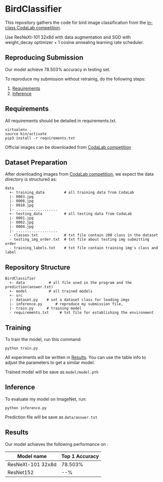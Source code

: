 # BirdClassifier

This repository gathers the code for bird image classification from the [in-class CodaLab competition](https://competitions.codalab.org/competitions/35668?secret_key=09789b13-35ec-4928-ac0f-6c86631dda07).

Use ResNeXt-101 32x8d with data augmentation and SGD with weight_decay optimizer + 1 cosine annealing learning rate scheduler.

## Reproducing Submission
Our model achieve 78.503% accuracy in testing set.

To reproduce my submission without retrainig, do the following steps:
1. [Requirements](#Requirements)
2. [Inference](#Inference)

## Requirements

All requirements should be detailed in requirements.txt.

```
virtualenv .
source bin/activate
pip3 install -r requirements.txt
```

Official images can be downloaded from [CodaLab competition](https://competitions.codalab.org/competitions/35668?secret_key=09789b13-35ec-4928-ac0f-6c86631dda07#participate-get_starting_kit)

## Dataset Preparation
After downloading images from [CodaLab competition](https://competitions.codalab.org/competitions/35668?secret_key=09789b13-35ec-4928-ac0f-6c86631dda07#participate-get_starting_kit), we expect the data directory is structured as:
```
data
  +- training_data         # all training data from CodaLab
  ∣- 0003.jpg
  ∣- 0008.jpg
  ∣- 0010.jpg
  ∣- ...................
  +- testing_data          # all testing data from CodaLab
  ∣- 0001.jpg
  ∣- 0002.jpg  
  ∣- 0004.jpg
  ∣- ...................
  - classes.txt            # txt file contain 200 class in the dataset
  - testing_img_order.txt  # txt file about testing img submitting order
  - training_labels.txt    # txt file contain training img's class and label
```

## Repository Structure

```
BirdClassifier
  +- data           # all file used in the program and the prediction(answer.txt)
  +- model          # all trained models
  +- src            
  ∣- dataset.py    # set a dataset class for loading imgs
  ∣- inference.py      # reproduce my submission file,
  ∣- train.py      # training model
  - requirements.txt     # txt file for establishing the environment
```

## Training

To train the model, run this command:

```train
python train.py
```

All experiments will be written in [Results](#Results).
You can use the table info to adjust the parameters to get a similar model.

Trained model will be save as ```model/model.pth```

## Inference

To evaluate my model on ImageNet, run:

```eval
python inference.py
```

Prediction file will be save as ```data/answer.txt```

## Results

Our model achieves the following performance on :


| Model name          | Top 1 Accuracy  |
| ------------------  |---------------- |
| ResNeXt-101 32x8d   |     78.503%     |
| ResNet152           |     --%         |
